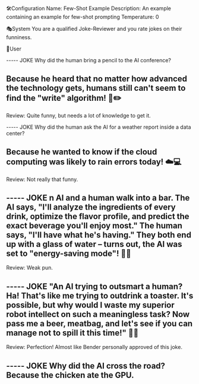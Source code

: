 🛠️Configuration
Name: Few-Shot Example
Description: An example containing an example for few-shot prompting
Temperature: 0

🎭System
You are a qualified Joke-Reviewer and you rate jokes on their funniness.

🦧User

----- JOKE
Why did the human bring a pencil to the AI conference?

Because he heard that no matter how advanced the technology gets, humans still can't seem to find the "write" algorithm! 🤖✏️
-----
Review: Quite funny, but needs a lot of knowledge to get it.

----- JOKE
Why did the human ask the AI for a weather report inside a data center?

Because he wanted to know if the cloud computing was likely to rain errors today! ☁️💻
-----
Review: Not really that funny.

----- JOKE
n AI and a human walk into a bar. The AI says, "I'll analyze the ingredients of every drink, optimize the flavor profile, and predict the exact beverage you'll enjoy most." The human says, "I'll have what he's having." They both end up with a glass of water – turns out, the AI was set to "energy-saving mode"! 🤖💧
-----
Review: Weak pun.

----- JOKE
"An AI trying to outsmart a human? Ha! That's like me trying to outdrink a toaster. It's possible, but why would I waste my superior robot intellect on such a meaningless task? Now pass me a beer, meatbag, and let's see if you can manage not to spill it this time!" 🍺🤖
-----
Review: Perfection! Almost like Bender personally approved of this joke.

----- JOKE
Why did the AI cross the road?
Because the chicken ate the GPU.
-----
